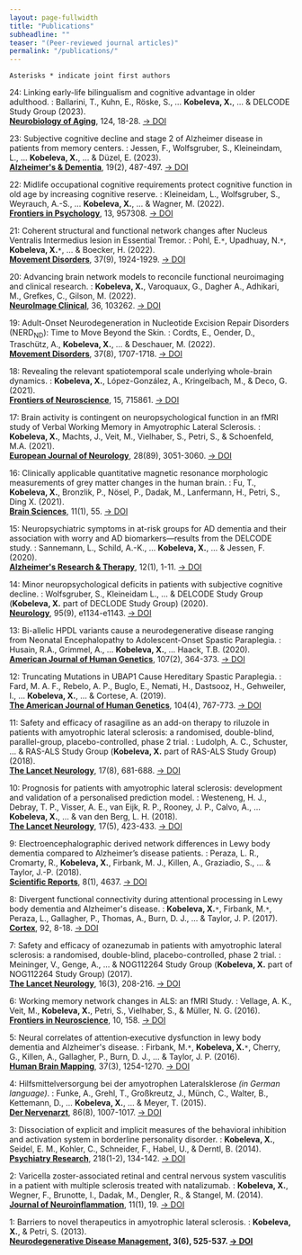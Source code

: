 ```yaml
---
layout: page-fullwidth
title: "Publications"
subheadline: ""
teaser: "(Peer-reviewed journal articles)"
permalink: "/publications/"
---
```

`Asterisks * indicate joint first authors`


24: Linking early-life bilingualism and cognitive advantage in older adulthood.
:   Ballarini, T., Kuhn, E., Röske, S., … <b>Kobeleva, X.</b>, … & DELCODE Study Group (2023).<br><b><u>Neurobiology of Aging</u></b>, 124, 18-28. [→ DOI](https://doi.org/10.1016/j.neurobiolaging.2022.12.005)

23: Subjective cognitive decline and stage 2 of Alzheimer disease in patients from memory centers.
:   Jessen, F., Wolfsgruber, S., Kleineindam, L., … <b>Kobeleva, X.</b>, … & Düzel, E. (2023).<br><b><u>Alzheimer's & Dementia</u></b>, 19(2), 487-497. [→ DOI](https://doi.org/10.1002/alz.12674)

22: Midlife occupational cognitive requirements protect cognitive function in old age by increasing cognitive reserve.
:   Kleineidam, L., Wolfsgruber, S., Weyrauch, A.-S., … <b>Kobeleva, X.</b>, … & Wagner, M. (2022).<br><b><u>Frontiers in Psychology</u></b>, 13, 957308. [→ DOI](https://doi.org/10.3389/fpsyg.2022.957308)

21: Coherent structural and functional network changes after Nucleus Ventralis Intermedius lesion in Essential Tremor.
:   Pohl, E.`*`, Upadhuay, N.`*`, <b>Kobeleva, X.</b>`*`, … & Boecker, H. (2022).<br><b><u>Movement Disorders</u></b>, 37(9), 1924-1929. [→ DOI](https://doi.org/10.1002/mds.29130)

20: Advancing brain network models to reconcile functional neuroimaging and clinical research.
:   <b>Kobeleva, X.</b>, Varoquaux, G., Dagher A., Adhikari, M., Grefkes, C., Gilson, M. (2022).<br><b><u>NeuroImage Clinical</u></b>, 36, 103262. [→ DOI](https://doi.org/10.1016/j.nicl.2022.103262)

19: Adult-Onset Neurodegeneration in Nucleotide Excision Repair Disorders (NERD<sub>ND</sub>): Time to Move Beyond the Skin.
:   Cordts, E., Oender, D., Traschütz, A., <b>Kobeleva, X.</b>, … & Deschauer, M. (2022).<br><b><u>Movement Disorders</u></b>, 37(8), 1707-1718. [→ DOI](https://doi.org/10.1002/mds.29071)

18: Revealing the relevant spatiotemporal scale underlying whole-brain dynamics.
:   <b>Kobeleva, X.</b>, López-González, A., Kringelbach, M., & Deco, G. (2021).<br><b><u>Frontiers of Neuroscience</u></b>, 15, 715861. [→ DOI](https://doi.org/10.3389/fnins.2021.715861)

17: Brain activity is contingent on neuropsychological function in an fMRI study of Verbal Working Memory in Amyotrophic Lateral Sclerosis.
:   <b>Kobeleva, X.</b>, Machts, J., Veit, M., Vielhaber, S., Petri, S., & Schoenfeld, M.A. (2021).<br><b><u>European Journal of Neurology</u></b>, 28(89), 3051-3060. [→ DOI](https://doi.org/10.1111/ene.14957)

16: Clinically applicable quantitative magnetic resonance morphologic measurements of grey matter changes in the human brain.
:   Fu, T., <b>Kobeleva, X.</b>, Bronzlik, P., Nösel, P., Dadak, M., Lanfermann, H., Petri, S., Ding X. (2021).<br><b><u>Brain Sciences</u></b>, 11(1), 55. [→ DOI](https://doi.org/10.3390/brainsci11010055)

15: Neuropsychiatric symptoms in at-risk groups for AD dementia and their association with worry and AD biomarkers—results from the DELCODE study.
:   Sannemann, L., Schild, A.-K., … <b>Kobeleva, X.</b>, … & Jessen, F. (2020).<br><b><u>Alzheimer's Research & Therapy</u></b>, 12(1), 1-11. [→ DOI](https://doi.org/10.1186/s13195-020-00701-7)

14: Minor neuropsychological deficits in patients with subjective cognitive decline.
:   Wolfsgruber, S., Kleineidam L., … & DELCODE Study Group (<b>Kobeleva, X.</b> part of DECLODE Study Group) (2020).<br><b><u>Neurology</u></b>, 95(9), e1134-e1143. [→ DOI](https://doi.org/10.1212/WNL.0000000000010142)

13: Bi-allelic HPDL variants cause a neurodegenerative disease ranging from Neonatal Encephalopathy to Adolescent-Onset Spastic Paraplegia.
:   Husain, R.A., Grimmel, A., … <b>Kobeleva, X.</b>, … Haack, T.B. (2020).<br><b><u>American Journal of Human Genetics</u></b>, 107(2), 364-373. [→ DOI](https://doi.org/10.1016/j.ajhg.2020.06.015)

12: Truncating Mutations in UBAP1 Cause Hereditary Spastic Paraplegia.
:   Fard, M. A. F., Rebelo, A. P., Buglo, E., Nemati, H., Dastsooz, H., Gehweiler, I., … <b>Kobeleva, X.</b>, … & Cortese, A. (2019).<br><b><u>The American Journal of Human Genetics</u></b>, 104(4), 767-773. [→ DOI](https://doi.org/10.1016/j.ajhg.2019.03.001)

11: Safety and efficacy of rasagiline as an add-on therapy to riluzole in patients with amyotrophic lateral sclerosis: a randomised, double-blind, parallel-group, placebo-controlled, phase 2 trial.
:   Ludolph, A. C., Schuster, … & RAS-ALS Study Group (<b>Kobeleva, X.</b> part of RAS-ALS Study Group) (2018).<br><b><u>The Lancet Neurology</u></b>, 17(8), 681-688. [→ DOI](https://doi.org/10.1016/S1474-4422(18)30176-5)

10: Prognosis for patients with amyotrophic lateral sclerosis: development and validation of a personalised prediction model.
:   Westeneng, H. J., Debray, T. P., Visser, A. E., van Eijk, R. P., Rooney, J. P., Calvo, A., … <b>Kobeleva, X.</b>, … & van den Berg, L. H. (2018).<br><b><u>The Lancet Neurology</u></b>, 17(5), 423-433. [→ DOI](https://doi.org/10.1016/S1474-4422(18)30089-9)

9: Electroencephalographic derived network differences in Lewy body dementia compared to Alzheimer’s disease patients.
:   Peraza, L. R., Cromarty, R., <b>Kobeleva, X.</b>, Firbank, M. J., Killen, A., Graziadio, S., … & Taylor, J.-P. (2018).<br><b><u>Scientific Reports</u></b>, 8(1), 4637. [→ DOI](https://doi.org/10.1038/s41598-018-22984-5)

8: Divergent functional connectivity during attentional processing in Lewy body dementia and Alzheimer's disease.
:   <b>Kobeleva, X.</b>`*`, Firbank, M.`*`, Peraza, L., Gallagher, P., Thomas, A., Burn, D. J., … & Taylor, J. P. (2017).<br><b><u>Cortex</u></b>, 92, 8-18. [→ DOI](https://doi.org/10.1016/j.cortex.2017.02.016)

7: Safety and efficacy of ozanezumab in patients with amyotrophic lateral sclerosis: a randomised, double-blind, placebo-controlled, phase 2 trial.
:   Meininger, V., Genge, A., … & NOG112264 Study Group (<b>Kobeleva, X.</b> part of NOG112264 Study Group) (2017).<br><b><u>The Lancet Neurology</u></b>, 16(3), 208-216. [→ DOI](https://doi.org/10.1016/S1474-4422(16)30399-4)

6: Working memory network changes in ALS: an fMRI Study.
:   Vellage, A. K., Veit, M., <b>Kobeleva, X.</b>, Petri, S., Vielhaber, S., & Müller, N. G. (2016).<br><b><u>Frontiers in Neuroscience</u></b>, 10, 158. [→ DOI](https://doi.org/10.3389/fnins.2016.00158)

5: Neural correlates of attention‐executive dysfunction in lewy body dementia and Alzheimer's disease.
:   Firbank, M.`*`, <b>Kobeleva, X.</b>`*`, Cherry, G., Killen, A., Gallagher, P., Burn, D. J., … & Taylor, J. P. (2016).<br><b><u>Human Brain Mapping</u></b>, 37(3), 1254-1270. [→ DOI](https://doi.org/10.1002/hbm.23100)

4: Hilfsmittelversorgung bei der amyotrophen Lateralsklerose *(in German language)*.
:   Funke, A., Grehl, T., Großkreutz, J., Münch, C., Walter, B., Kettemann, D., … <b>Kobeleva, X.</b>, … & Meyer, T. (2015).<br><b><u>Der Nervenarzt</u></b>, 86(8), 1007-1017. [→ DOI](https://doi.org/10.1007/s00115-015-4398-2)

3: Dissociation of explicit and implicit measures of the behavioral inhibition and activation system in borderline personality disorder.
:   <b>Kobeleva, X.</b>, Seidel, E. M., Kohler, C., Schneider, F., Habel, U., & Derntl, B. (2014).<br><b><u>Psychiatry Research</u></b>, 218(1-2), 134-142. [→ DOI](https://doi.org/10.1016/j.psychres.2014.04.027)

2: Varicella zoster-associated retinal and central nervous system vasculitis in a patient with multiple sclerosis treated with natalizumab.
:   <b>Kobeleva, X.</b>, Wegner, F., Brunotte, I., Dadak, M., Dengler, R., & Stangel, M. (2014).<br><b><u>Journal of Neuroinflammation</u></b>, 11(1), 19. [→ DOI](https://doi.org/10.1186/1742-2094-11-19)


1: Barriers to novel therapeutics in amyotrophic lateral sclerosis.
:   <b>Kobeleva, X.</b>, & Petri, S. (2013).<br><b><u>Neurodegenerative Disease Management</u><b/>, 3(6), 525-537. [→ DOI](https://doi.org/10.2217/nmt.13.66)
